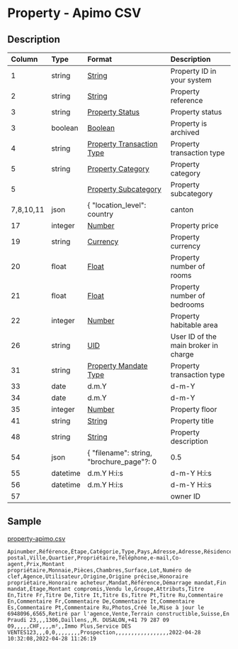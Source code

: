# Property - Apimo CSV

## Description

| Column | Type | Format | Description |
| :--- | :--- | :--- | :--- |
| 1 | string | [String](https://en.wikipedia.org/wiki/String_(computer_science)) | Property ID in your system |
| 2 | string | [String](https://en.wikipedia.org/wiki/String_(computer_science)) | Property reference |
| 3 | string | [Property Status](../values/property_status_id.md) | Property status |
| 3 | boolean | [Boolean](https://en.wikipedia.org/wiki/Boolean_data_type) | Property is archived |
| 4 | string | [Property Transaction Type](../values/property_transaction_type_id.md) | Property transaction type |
| 5 | string | [Property Category](../values/property_category_id.md) | Property category |
| 5 |  | [Property Subcategory](../values/property_subcategory_id.md) | Property subcategory |
| 7,8,10,11 | json | { "location_level": country|canton|district|zone|city|quarter, "location_name": string, "zip": string, "line1": string, "line2": string, "line3": string, "environment_id": string, "altitude": string, "longitude": string, "latitude": string } | Property real location |
| 17 | integer | [Number](https://en.wikipedia.org/wiki/Integer) | Property price |
| 19 | string | [Currency](../values/currency_id.md) | Property currency |
| 20 | float | [Float](https://en.wikipedia.org/wiki/Decimal) | Property number of rooms |
| 21 | float | [Float](https://en.wikipedia.org/wiki/Decimal) | Property number of bedrooms |
| 22 | integer | [Number](https://en.wikipedia.org/wiki/Integer) | Property habitable area |
| 26 | string | [UID](https://en.wikipedia.org/wiki/Unique_identifier) | User ID of the main broker in charge |
| 31 | string | [Property Mandate Type](../values/property_mandate_type_id.md) | Property transaction type |
| 33 | date | d.m.Y | d-m-Y | Y-m-d | Property mandate start date |
| 34 | date | d.m.Y | d-m-Y | Y-m-d | Property mandate end date |
| 35 | integer | [Number](https://en.wikipedia.org/wiki/Integer) | Property floor |
| 41 | string | [String](https://en.wikipedia.org/wiki/String_(computer_science)) | Property title |
| 48 | string | [String](https://en.wikipedia.org/wiki/String_(computer_science)) | Property description |
| 54 | json | { "filename": string, "brochure_page"?: 0|0.5|1, "is_website"?: boolean, "is_portal"?: boolean, "is_plan"?: boolean } | Semicolon separated list of photos |
| 55 | datetime | d.m.Y H:i:s | d-m-Y H:i:s | Y-m-d H:i:s | Property creation date & time |
| 56 | datetime | d.m.Y H:i:s | d-m-Y H:i:s | Y-m-d H:i:s | Property update date & time |
| 57 |  |  | owner ID |

## Sample

[property-apimo.csv](../samples/property-apimo.csv)
```
Apinumber,Référence,Étape,Catégorie,Type,Pays,Adresse,Adresse,Résidence,Code postal,Ville,Quartier,Propriétaire,Téléphone,e-mail,Co-agent,Prix,Montant propriétaire,Monnaie,Pièces,Chambres,Surface,Lot,Numéro de clef,Agence,Utilisateur,Origine,Origine précise,Honoraire propriétaire,Honoraire acheteur,Mandat,Référence,Démarrage mandat,Fin mandat,Étage,Montant compromis,Vendu le,Groupe,Attributs,Titre En,Titre Fr,Titre De,Titre It,Titre Es,Titre Pt,Titre Ru,Commentaire En,Commentaire Fr,Commentaire De,Commentaire It,Commentaire Es,Commentaire Pt,Commentaire Ru,Photos,Créé le,Mise à jour le
6948096,6565,Retiré par l'agence,Vente,Terrain constructible,Suisse,En Praudi 23,,,1306,Daillens,,M. DUSALON,+41 79 287 09 09,,,,,CHF,,,,m²,,Immo Plus,Service DES VENTES123,,,0,0,,,,,,,,Prospection,,,,,,,,,,,,,,,,,2022-04-28 10:32:08,2022-04-28 11:26:19
```

